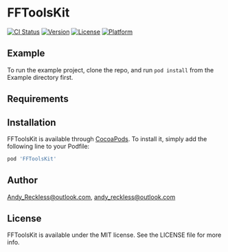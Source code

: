 # FFToolsKit

[![CI Status](https://img.shields.io/travis/Andy_Reckless@outlook.com/FFToolsKit.svg?style=flat)](https://travis-ci.org/Andy_Reckless@outlook.com/FFToolsKit)
[![Version](https://img.shields.io/cocoapods/v/FFToolsKit.svg?style=flat)](https://cocoapods.org/pods/FFToolsKit)
[![License](https://img.shields.io/cocoapods/l/FFToolsKit.svg?style=flat)](https://cocoapods.org/pods/FFToolsKit)
[![Platform](https://img.shields.io/cocoapods/p/FFToolsKit.svg?style=flat)](https://cocoapods.org/pods/FFToolsKit)

## Example

To run the example project, clone the repo, and run `pod install` from the Example directory first.

## Requirements

## Installation

FFToolsKit is available through [CocoaPods](https://cocoapods.org). To install
it, simply add the following line to your Podfile:

```ruby
pod 'FFToolsKit'
```

## Author

Andy_Reckless@outlook.com, andy_reckless@outlook.com

## License

FFToolsKit is available under the MIT license. See the LICENSE file for more info.
